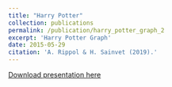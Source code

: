 ```yaml
---
title: "Harry Potter"
collection: publications
permalink: /publication/harry_potter_graph_2
excerpt: 'Harry Potter Graph'
date: 2015-05-29
citation: 'A. Rippol & H. Sainvet (2019).'
---
```



[Download presentation here](https://github.com/HectorSainvet/coquerel3/blob/master/files/Soutenance_HarryPotter.pdf)
